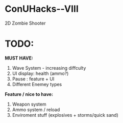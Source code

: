 # ConUHacks--VIII

2D Zombie Shooter

# TODO:

**MUST HAVE:**

1. Wave System - increasing diffculty
2. UI display: health (ammo?)
3. Pause : feature + UI
4. Different Enemey types
   
**Feature / nice to have:**
1. Weapon system
2. Ammo system / reload
3. Enviroment stuff (explosives + storms/quick sand)
